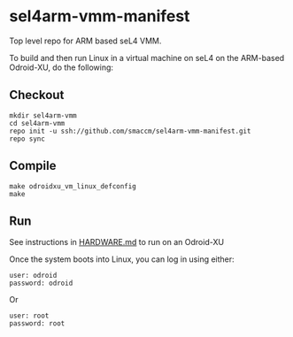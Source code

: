 sel4arm-vmm-manifest
====================

Top level repo for ARM based seL4 VMM.

To build and then run Linux in a virtual machine on seL4 on the ARM-based Odroid-XU, do the following:

## Checkout
    mkdir sel4arm-vmm
    cd sel4arm-vmm
    repo init -u ssh://github.com/smaccm/sel4arm-vmm-manifest.git
    repo sync

## Compile
    make odroidxu_vm_linux_defconfig
    make

## Run

See instructions in [HARDWARE.md](https://github.com/smaccm/camkes-smaccm-manifest/blob/master/HARDWARE.md) to run on an Odroid-XU

Once the system boots into Linux, you can log in using either:

    user: odroid
    password: odroid

Or

    user: root
    password: root


